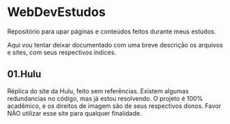 # WebDevEstudos
Repositório para upar páginas e conteúdos feitos durante meus estudos.

Aqui vou tentar deixar documentado com uma breve descrição os arquivos e sites, com seus respectivos índices.

## 01.Hulu

Réplica do site da Hulu, feito sem referências. Existem algumas redundancias no código, mas já estou resolvendo.
O projeto é 100% acadêmico, e os direitos de imagem são de seus respectivos donos.
Favor NÃO utilizar esse site para qualquer finalidade.

